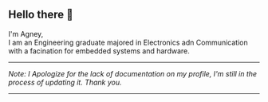 ## Hello there 👋
I'm Agney,<br>
I am an Engineering graduate majored in Electronics adn Communication with a facination for embedded systems and hardware.
<hr>
<i>Note: I Apologize for the lack of documentation on my profile, I'm still in the process of updating it. Thank you.</i>
<hr>
